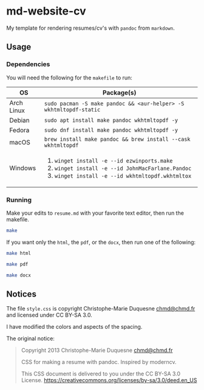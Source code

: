 # md-website-cv

My template for rendering resumes/cv's with `pandoc` from `markdown`.

## Usage

### Dependencies

You will need the following for the `makefile` to run:

| OS | Package(s) |
| -- | -- |
| Arch Linux | `sudo pacman -S make pandoc && <aur-helper> -S wkhtmltopdf-static` |
| Debian | `sudo apt install make pandoc wkhtmltopdf -y` |
| Fedora | `sudo dnf install make pandoc wkhtmltopdf -y` |
| macOS | `brew install make pandoc && brew install --cask wkhtmltopdf` |
| Windows | <ol><li>`winget install -e --id ezwinports.make`</li><li>`winget install -e --id JohnMacFarlane.Pandoc`</li><li>`winget install -e --id wkhtmltopdf.wkhtmltox`</li></ol> |

### Running

Make your edits to `resume.md` with your favorite text editor, then run the makefile.

```bash
make
```

If you want only the `html`, the `pdf`, or the `docx`, then run one of the following:

```bash
make html
```
```bash
make pdf
```
```bash
make docx
```

## Notices

The file `style.css` is copyright Christophe-Marie Duquesne <chmd@chmd.fr> and licensed under CC BY-SA 3.0.

I have modified the colors and aspects of the spacing.

The original notice:

> Copyright 2013 Christophe-Marie Duquesne <chmd@chmd.fr>
>
> CSS for making a resume with pandoc. Inspired by moderncv.
>
> This CSS document is delivered to you under the CC BY-SA 3.0 License.
> https://creativecommons.org/licenses/by-sa/3.0/deed.en_US

